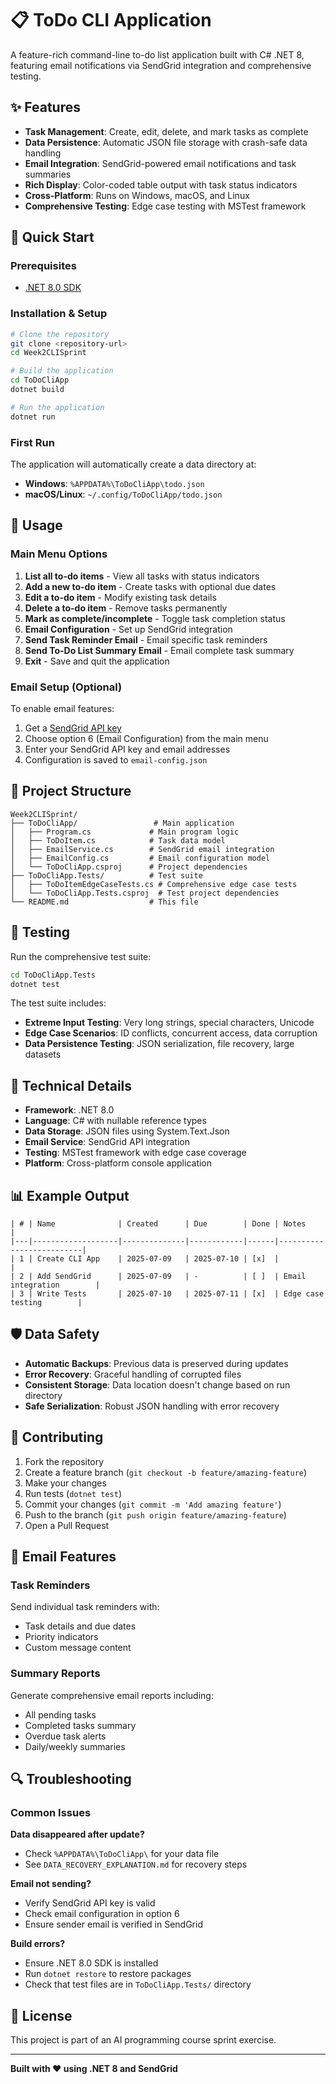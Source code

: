 # 📋 ToDo CLI Application

A feature-rich command-line to-do list application built with C# .NET 8, featuring email notifications via SendGrid integration and comprehensive testing.

## ✨ Features

- **Task Management**: Create, edit, delete, and mark tasks as complete
- **Data Persistence**: Automatic JSON file storage with crash-safe data handling
- **Email Integration**: SendGrid-powered email notifications and task summaries
- **Rich Display**: Color-coded table output with task status indicators
- **Cross-Platform**: Runs on Windows, macOS, and Linux
- **Comprehensive Testing**: Edge case testing with MSTest framework

## 🚀 Quick Start

### Prerequisites
- [.NET 8.0 SDK](https://dotnet.microsoft.com/download/dotnet/8.0)

### Installation & Setup
```bash
# Clone the repository
git clone <repository-url>
cd Week2CLISprint

# Build the application
cd ToDoCliApp
dotnet build

# Run the application
dotnet run
```

### First Run
The application will automatically create a data directory at:
- **Windows**: `%APPDATA%\ToDoCliApp\todo.json`
- **macOS/Linux**: `~/.config/ToDoCliApp/todo.json`

## 🎯 Usage

### Main Menu Options
1. **List all to-do items** - View all tasks with status indicators
2. **Add a new to-do item** - Create tasks with optional due dates
3. **Edit a to-do item** - Modify existing task details
4. **Delete a to-do item** - Remove tasks permanently
5. **Mark as complete/incomplete** - Toggle task completion status
6. **Email Configuration** - Set up SendGrid integration
7. **Send Task Reminder Email** - Email specific task reminders
8. **Send To-Do List Summary Email** - Email complete task summary
9. **Exit** - Save and quit the application

### Email Setup (Optional)
To enable email features:

1. Get a [SendGrid API key](https://sendgrid.com/docs/ui/account-and-settings/api-keys/)
2. Choose option 6 (Email Configuration) from the main menu
3. Enter your SendGrid API key and email addresses
4. Configuration is saved to `email-config.json`

## 📁 Project Structure

```
Week2CLISprint/
├── ToDoCliApp/                 # Main application
│   ├── Program.cs             # Main program logic
│   ├── ToDoItem.cs            # Task data model
│   ├── EmailService.cs        # SendGrid email integration
│   ├── EmailConfig.cs         # Email configuration model
│   └── ToDoCliApp.csproj      # Project dependencies
├── ToDoCliApp.Tests/          # Test suite
│   ├── ToDoItemEdgeCaseTests.cs # Comprehensive edge case tests
│   └── ToDoCliApp.Tests.csproj  # Test project dependencies
└── README.md                  # This file
```

## 🧪 Testing

Run the comprehensive test suite:

```bash
cd ToDoCliApp.Tests
dotnet test
```

The test suite includes:
- **Extreme Input Testing**: Very long strings, special characters, Unicode
- **Edge Case Scenarios**: ID conflicts, concurrent access, data corruption
- **Data Persistence Testing**: JSON serialization, file recovery, large datasets

## 🔧 Technical Details

- **Framework**: .NET 8.0
- **Language**: C# with nullable reference types
- **Data Storage**: JSON files using System.Text.Json
- **Email Service**: SendGrid API integration
- **Testing**: MSTest framework with edge case coverage
- **Platform**: Cross-platform console application

## 📊 Example Output

```
| # | Name              | Created      | Due        | Done | Notes                    |
|---|-------------------|--------------|------------|------|--------------------------|
| 1 | Create CLI App    | 2025-07-09   | 2025-07-10 | [x]  |                          |
| 2 | Add SendGrid      | 2025-07-09   | -          | [ ]  | Email integration        |
| 3 | Write Tests       | 2025-07-10   | 2025-07-11 | [x]  | Edge case testing        |
```

## 🛡️ Data Safety

- **Automatic Backups**: Previous data is preserved during updates
- **Error Recovery**: Graceful handling of corrupted files
- **Consistent Storage**: Data location doesn't change based on run directory
- **Safe Serialization**: Robust JSON handling with error recovery

## 🤝 Contributing

1. Fork the repository
2. Create a feature branch (`git checkout -b feature/amazing-feature`)
3. Make your changes
4. Run tests (`dotnet test`)
5. Commit your changes (`git commit -m 'Add amazing feature'`)
6. Push to the branch (`git push origin feature/amazing-feature`)
7. Open a Pull Request

## 📧 Email Features

### Task Reminders
Send individual task reminders with:
- Task details and due dates
- Priority indicators
- Custom message content

### Summary Reports
Generate comprehensive email reports including:
- All pending tasks
- Completed tasks summary
- Overdue task alerts
- Daily/weekly summaries

## 🔍 Troubleshooting

### Common Issues

**Data disappeared after update?**
- Check `%APPDATA%\ToDoCliApp\` for your data file
- See `DATA_RECOVERY_EXPLANATION.md` for recovery steps

**Email not sending?**
- Verify SendGrid API key is valid
- Check email configuration in option 6
- Ensure sender email is verified in SendGrid

**Build errors?**
- Ensure .NET 8.0 SDK is installed
- Run `dotnet restore` to restore packages
- Check that test files are in `ToDoCliApp.Tests/` directory

## 📝 License

This project is part of an AI programming course sprint exercise.

---

**Built with ❤️ using .NET 8 and SendGrid**
